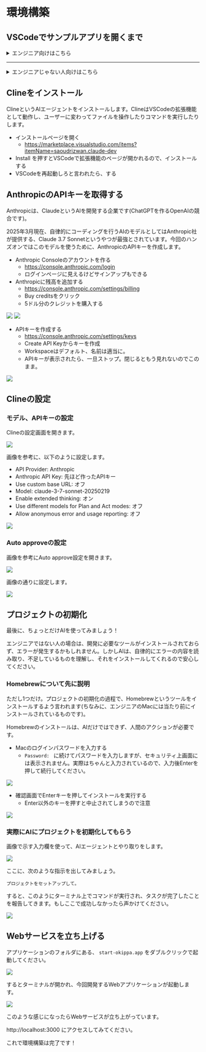 # 環境構築

## VSCodeでサンプルアプリを開くまで

<details>
<summary>エンジニア向けはこちら</summary>

- https://github.com/hiragram/okippa をcloneしてVSCodeで開いてください

</details>

---

<details>
<summary>エンジニアじゃない人向けはこちら</summary>

## サンプルアプリを取得

- https://github.com/hiragram/okippa を開く
- 下の画像を参考に、zipファイルをダウンロードする
- ダウンロードしたzipファイルを展開する
- 展開してできたフォルダを後で使います。

![](./images/download.png)

## Visual Studio Code をセットアップ

### インストール

Visual Studio Code(以下: VSCode)は、広く利用されている統合開発環境です。

以下の公式サイトからダウンロード、インストールしてください。

https://code.visualstudio.com/

### ワークスペースを開く

- VSCodeを開く
- メニューで "File" -> "Open Folder..."で、さっき展開したサンプルアプリのフォルダを開く

赤丸をクリックしてこんな感じでファイル一覧が見れてればOK。

![](./images/workspace_opened.png)

</details>

## Clineをインストール

ClineというAIエージェントをインストールします。ClineはVSCodeの拡張機能として動作し、ユーザーに変わってファイルを操作したりコマンドを実行したりします。

- インストールページを開く
  - https://marketplace.visualstudio.com/items?itemName=saoudrizwan.claude-dev
- Install を押すとVSCodeで拡張機能のページが開かれるので、インストールする
- VSCodeを再起動しろと言われたら、する

## AnthropicのAPIキーを取得する

Anthropicは、ClaudeというAIを開発する企業です(ChatGPTを作るOpenAIの競合です)。

2025年3月現在、自律的にコーディングを行うAIのモデルとしてはAnthropic社が提供する、Claude 3.7 Sonnetというやつが最強とされています。今回のハンズオンではこのモデルを使うために、AnthropicのAPIキーを作成します。

- Anthropic Consoleのアカウントを作る
    - https://console.anthropic.com/login
    - ログインページに見えるけどサインアップもできる
- Anthropicに残高を追加する
    - https://console.anthropic.com/settings/billing
    - Buy creditsをクリック
    - 5ドル分のクレジットを購入する

![](./images/add_credit_1.png)
![](./images/add_credit_2.png)

- APIキーを作成する
    - https://console.anthropic.com/settings/keys
    - Create API Keyからキーを作成
    - Workspaceはデフォルト、名前は適当に。
    - APIキーが表示されたら、一旦ストップ。閉じるともう見れないのでこのまま。

![](./images/api_key.png)

## Clineの設定

### モデル、APIキーの設定

Clineの設定画面を開きます。

![](./images/cline_setup_1.png)

画像を参考に、以下のように設定します。

- API Provider: Anthropic
- Anthropic API Key: 先ほど作ったAPIキー
- Use custom base URL: オフ
- Model: claude-3-7-sonnet-20250219
- Enable extended thinking: オン
- Use different models for Plan and Act modes: オフ
- Allow anonymous error and usage reporting: オフ

![](./images/cline_setup_2.png)

### Auto approveの設定

画像を参考にAuto approve設定を開きます。

![](./images/cline_setup_3.png)

画像の通りに設定します。

![](./images/cline_setup_4.png)

## プロジェクトの初期化

最後に、ちょっとだけAIを使ってみましょう！

エンジニアではない人の場合は、開発に必要なツールがインストールされておらず、エラーが発生するかもしれません。しかしAIは、自律的にエラーの内容を読み取り、不足しているものを理解し、それをインストールしてくれるので安心してください。

### Homebrewについて先に説明

ただし1つだけ。プロジェクトの初期化の過程で、Homebrewというツールをインストールするよう言われます(ちなみに、エンジニアのMacには当たり前にインストールされているものです)。

Homebrewのインストールは、AIだけではできず、人間のアクションが必要です。

- Macのログインパスワードを入力する
  - `Password: ` に続けてパスワードを入力しますが、セキュリティ上画面には表示されません。実際はちゃんと入力されているので、入力後Enterを押して続行してください。

![](./images/homebrew_1.png)

- 確認画面でEnterキーを押してインストールを実行する
  - Enter以外のキーを押すと中止されてしまうので注意

![](./images/homebrew_2.png)

### 実際にAIにプロジェクトを初期化してもらう

画像で示す入力欄を使って、AIエージェントとやり取りをします。

![](./images/init_1.png)

ここに、次のような指示を出してみましょう。

```
プロジェクトをセットアップして。
```

すると、このようにターミナル上でコマンドが実行され、タスクが完了したことを報告してきます。もしここで成功しなかったら声かけてください。

![](./images/init_2.png)

## Webサービスを立ち上げる

アプリケーションのフォルダにある、 `start-okippa.app` をダブルクリックで起動してください。

![](./images/start_server_1.png)

するとターミナルが開かれ、今回開発するWebアプリケーションが起動します。

![](./images/start_server_2.png)

このような感じになったらWebサービスが立ち上がっています。

http://localhost:3000 にアクセスしてみてください。

これで環境構築は完了です！